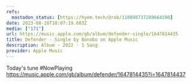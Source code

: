 ```yaml
---
refs:
  mastodon_status: [https://hyem.tech/@rob/110898737289664590]
date: 2023-08-16T10:07:19.603Z
media: ["171"]
url: https://music.apple.com/gb/album/defender-single/1647814435
title: Defender - Single by Bonobo on Apple Music
description: Album · 2022 · 1 Song
provider: Apple Music
---
```


Today's tune #NowPlaying https://music.apple.com/gb/album/defender/1647814435?i=1647814437
